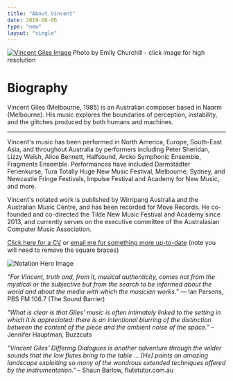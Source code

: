 ```yaml
---
title: "About Vincent"
date: 2019-06-06
type: "new"
layout: "single"
---
```

[![Vincent Giles Image](/assets/img/giles_promo-modified240212-tiny.png)](/assets/img/giles_promo-modified240212.png)
Photo by Emily Churchill - click image for high resolution

# Biography

Vincent Giles (Melbourne, 1985) is an Australian composer based in Naarm (Melbourne). His music explores the boundaries of perception, instability, and the glitches produced by both humans and machines. 

---

Vincent's music has been performed in North America, Europe, South-East Asia, and throughout Australia by performers including Peter Sheridan, Lizzy Welsh, Alice Bennett, Halfsound, Arcko Symphonic Ensemble, Fragments Ensemble. Performances have included Darmstädter Ferienkurse, Tura Totally Huge New Music Festival, Melbourne, Sydney, and Newcastle Fringe Festivals, Impulse Festival and Academy for New Music, and more. 

Vincent's notated work is published by Wirripang Australia and the Australian Music Centre, and has been recorded for Move Records. He co-founded and co-directed the Tilde New Music Festival and Academy since 2013, and currently serves on the executive committee of the Australasian Computer Music Association.
<!-- Vincent Giles (Melbourne, 1985) is active in composition, improvisation, and installation art, and is informed by the physical properties of sound, experimental music, and technology. Vincent's work explores the boundaries of perception and performance, with particular focus on microsound and human or machine errors. Current projects include a long work for solo classical guitar, an installation piece that tracks skeleton movement with a phone camera, and developing a live-coding practice.
Recently completed projects include *The Moth and the Flame* for piano and voice, staged at Newcastle Fringe Festival in 2023 and *six figures signifying decay* for piano and electronics staged at Sydney Fringe Festival 2023. Vincent's notated work is published by Wirripang Australia and the Australian Music Centre, and has been recorded for Move Records. He co-founded and co-directed the Tilde New Music Festival and Academy since 2013, and currently serves on the executive committee of the Australasian Computer Music Association. -->

[Click here for a CV](/about/vg_cv/) or [email me for something more up-to-date](mailto:vin[@]vgiles.net) (note you will need to remove the square braces)

![Notation Hero Image](/assets/img/hero-draft-transparent-emb.png)

*"For Vincent, truth and, from it, musical authenticity, comes not from the mystical or the subjective but from the search to be informed about the world and about the media with which the musician works."*
— Ian Parsons, PBS FM 106.7 (The Sound Barrier)

*"What is clear is that Giles' music is often intimately linked to the setting in which it is appreciated: there is an intentional blurring of the distinction between the content of the piece and the ambient noise of the space."*
– Jennifer Hauptman, Buzzcuts

*"Vincent Giles' Differing Dialogues is another adventure through the wilder sounds that the low flutes bring to the table … [He] paints an amazing landscape exploiting so many of the wondrous extended techniques offered by the instrumentation."*
– Shaun Barlow, flutetutor.com.au

  